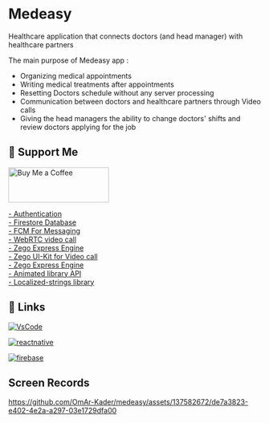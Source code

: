 # Medeasy

Healthcare application that connects doctors (and head manager) with healthcare partners

The main purpose of Medeasy app :
- Organizing medical appointments 
- Writing medical treatments after appointments
- Resetting Doctors schedule without any server processing
- Communication between doctors and healthcare partners through Video calls
- Giving the head managers the ability to change doctors' shifts and review doctors applying for the job

## 🤩 Support Me

<a href="https://www.buymeacoffee.com/omar_kader">
    <img src="https://cdn.buymeacoffee.com/buttons/v2/default-red.png" width="200" height="70" alt="Buy Me a Coffee">
</a>

[- Authentication](https://www.npmjs.com/package/@react-native-firebase/auth)  
[- Firestore Database](https://www.npmjs.com/package/@react-native-firebase/firestore)  
[- FCM For Messaging](https://www.npmjs.com/package/@react-native-firebase/messaging)  
[- WebRTC video call](webrtc.org)  
[- Zego Express Engine](https://www.npmjs.com/package/zego-express-engine-reactnative)  
[- Zego UI-Kit for Video call](https://www.npmjs.com/package/@zegocloud/zego-uikit-prebuilt-call-rn)  
[- Zego Express Engine](https://www.npmjs.com/package/zego-express-engine-reactnative)  
[- Animated library API](https://www.npmjs.com/package/react-native-reanimated)  
[- Localized-strings library](https://www.npmjs.com/package/react-native-localization)  

## 🔗 Links
[![VsCode](https://img.shields.io/badge/Visual%20Studio%20Code-007ACC?style=flat-square&logo=Visual%20Studio%20Code&logoColor=white)](https://code.visualstudio.com/download)

[![reactnative](https://img.shields.io/badge/React%20Native-61DAFB?style=flat-square&logo=React&logoColor=black)](https://reactnative.dev/docs/getting-started)

[![firebase](https://img.shields.io/badge/Firebase-FFCA28?style=flat-square&logo=firebase&logoColor=black)](https://firebase.google.com/docs)

## Screen Records

https://github.com/OmAr-Kader/medeasy/assets/137582672/de7a3823-e402-4e2a-a297-03e1729dfa00
